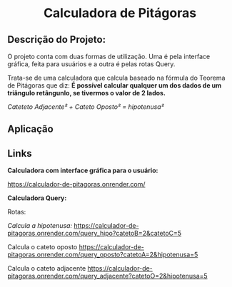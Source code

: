 <h1 align="center"> Calculadora de Pitágoras </h1>

## Descrição do Projeto:

O projeto conta com duas formas de utilização. Uma é pela interface gráfica, feita para usuários e a outra é pelas rotas Query.

Trata-se de uma calculadora que calcula baseado na fórmula do Teorema de Pitágoras que diz: **É possível calcular qualquer um dos dados de um triângulo retângunlo, se tivermos o valor de 2 lados.** 

*Cateteto Adjacente² + Cateto Oposto² = hipotenusa²*

## Aplicação


## Links

**Calculadora com interface gráfica para o usuário:**

https://calculador-de-pitagoras.onrender.com/

**Calculadora Query:**

Rotas:

*Calcula a hipotenusa:*
https://calculador-de-pitagoras.onrender.com/query_hipo?catetoB=2&catetoC=5

Calcula o cateto oposto
https://calculador-de-pitagoras.onrender.com/query_oposto?catetoA=2&hipotenusa=5

Calcula o cateto adjacente
https://calculador-de-pitagoras.onrender.com/query_adjacente?catetoO=2&hipotenusa=5

